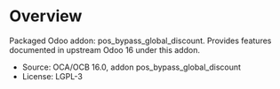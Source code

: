 # Overview

Packaged Odoo addon: pos_bypass_global_discount. Provides features documented in upstream Odoo 16 under this addon.

- Source: OCA/OCB 16.0, addon pos_bypass_global_discount
- License: LGPL-3
